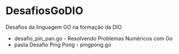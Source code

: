 # DesafiosGoDIO
Desafios da linguagem GO na formação da DIO

- desafio_pin_pan.go - Resolvendo Problemas Numéricos com Go
- pasta Desafio Ping Pong - pingpong.go
